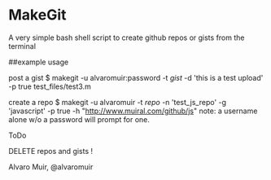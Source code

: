 # MakeGit

A very simple bash shell script to create github repos or gists from the terminal

##example usage

post a gist
$ makegit -u alvaromuir:password -t *gist* -d 'this is a test upload' -p true test_files/test3.m


create a repo
$ makegit -u alvaromuir -t *repo* -n 'test_js_repo' -g 'javascript' -p true  -h "http://www.muiral.com/github/js"
note: a username alone w/o a password will prompt for one.


ToDo

DELETE repos and gists !

Alvaro Muir, @alvaromuir

